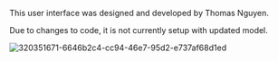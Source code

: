 This user interface was designed and developed by Thomas Nguyen. 

Due to changes to code, it is not currently setup with updated model.

![320351671-6646b2c4-cc94-46e7-95d2-e737af68d1ed](https://github.com/indiatoryy/toronto-shelter-demand/assets/105636722/f1b111a9-79a0-471d-bada-646c6238ea33)

